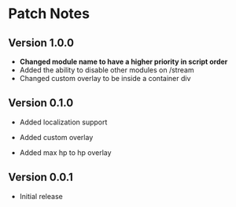 # Patch Notes

## Version 1.0.0

* **Changed module name to have a higher priority in script order**
* Added the ability to disable other modules on /stream
* Changed custom overlay to be inside a container div

## Version 0.1.0

* Added localization support
* Added custom overlay

* Added max hp to hp overlay

## Version 0.0.1

* Initial release
